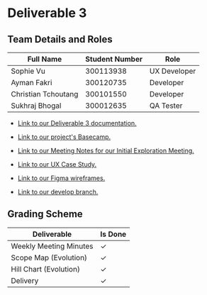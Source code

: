 # Deliverable 3

## Team Details and Roles

| Full Name | Student Number | Role |
|------|------|------|
| Sophie Vu | 300113938| UX Developer |
| Ayman Fakri | 300120735 | Developer |
| Christian Tchoutang | 300101550 | Developer |
| Sukhraj Bhogal | 300012635 | QA Tester |

* [Link to our Deliverable 3 documentation.](https://github.com/vusophie/SEG4105_term_project/blob/deli3/SEG4105%20-%20Deliverable%20%233.pdf) 

* [Link to our project's Basecamp.](https://3.basecamp.com/5683730/buckets/34874669/todosets/6682283312)

* [Link to our Meeting Notes for our Initial Exploration Meeting.](https://github.com/vusophie/SEG4105_term_project/blob/deli3/SEG4105%20-%20Initial%20Exploration%20Meeting.pdf)

* [Link to our UX Case Study.](https://github.com/vusophie/SEG4105_term_project/blob/deli3/UX%20Case%20Study%20Painter%E2%80%99s%20Paradise%20Student%20Discount%20Integration.pdf)

* [Link to our Figma wireframes.](https://github.com/vusophie/SEG4105_term_project/blob/deli3/wirefames.fig)

* [Link to our develop branch.](https://github.com/vusophie/SEG4105_term_project/tree/deli3-develop)

## Grading Scheme

| Deliverable | Is Done |
|------|------|
| Weekly Meeting Minutes | &check; |
| Scope Map (Evolution) | &check; |
| Hill Chart (Evolution) | &check; |
| Delivery | &check; |

